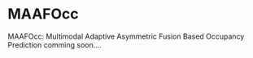 # MAAFOcc
MAAFOcc: Multimodal Adaptive Asymmetric Fusion Based Occupancy Prediction
comming soon....
